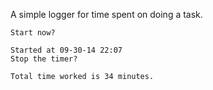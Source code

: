 A simple logger for time spent on doing a task.

````
Start now?

Started at 09-30-14 22:07
Stop the timer?

Total time worked is 34 minutes.
````

